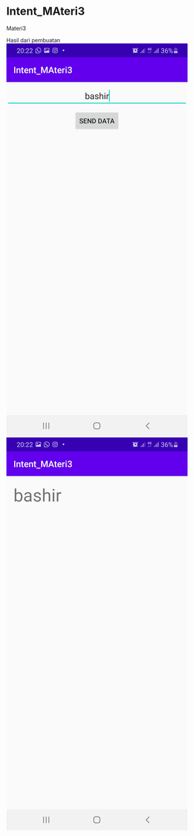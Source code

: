 # Intent_MAteri3
Materi3

Hasil dari pembuatan
![ALt Text](https://github.com/lethanaxeger/Intent_MAteri3/blob/master/Screenshot_20210209-202215_Intent_MAteri3.jpg)
![Alt Text](https://github.com/lethanaxeger/Intent_MAteri3/blob/master/Screenshot_20210209-202218_Intent_MAteri3.jpg)
